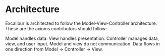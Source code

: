 # Architecture
Excalibur is architected to follow the Model-View-Controller architecture. These are the axioms contributors should follow:

Model handles data. View handles presentation. Controller manages data, view, and user input.
Model and view do not communication.
Data flows in one direction from Model -> Controller -> View.